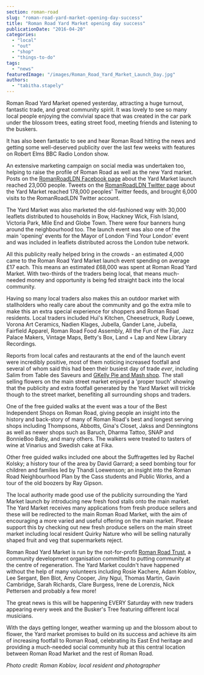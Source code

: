 ```yaml
---
section: roman-road
slug: "roman-road-yard-market-opening-day-success"
title: "Roman Road Yard Market opening day success"
publicationDate: "2016-04-20"
categories: 
  - "local"
  - "out"
  - "shop"
  - "things-to-do"
tags: 
  - "news"
featuredImage: "/images/Roman_Road_Yard_Market_Launch_Day.jpg"
authors: 
  - "tabitha.stapely"
---
```


Roman Road Yard Market opened yesterday, attracting a huge turnout, fantastic trade, and great community spirit. It was lovely to see so many local people enjoying the convivial space that was created in the car park under the blossom trees, eating street food, meeting friends and listening to the buskers.

It has also been fantastic to see and hear Roman Road hitting the news and getting some well-deserved publicity over the last few weeks with features on Robert Elms BBC Radio London show.

An extensive marketing campaign on social media was undertaken too, helping to raise the profile of Roman Road as well as the new Yard market. Posts on the [RomanRoadLDN Facebook page](https://www.facebook.com/RomanRoadLDN) about the Yard Market launch reached 23,000 people. Tweets on the [RomanRoadLDN Twitter page](https://twitter.com/RomanRoadLDN) about the Yard Market reached 178,000 peoples' Twitter feeds, and brought 6,000 visits to the RomanRoadLDN Twitter account.

The Yard Market was also marketed the old-fashioned way with 30,000 leaflets distributed to households in Bow, Hackney Wick, Fish Island, Victoria Park, Mile End and Globe Town. There were four banners hung around the neighbourhood too. The launch event was also one of the main 'opening' events for the Mayor of London 'Find Your London' event and was included in leaflets distributed across the London tube network.

All this publicity really helped bring in the crowds - an estimated 4,000 came to the Roman Road Yard Market launch event spending on average £17 each. This means an estimated £68,000 was spent at Roman Road Yard Market. With two-thirds of the traders being local, that means much-needed money and opportunity is being fed straight back into the local community.

Having so many local traders also makes this an outdoor market with stallholders who really care about the community and go the extra mile to make this an extra special experience for shoppers and Roman Road residents. Local traders included Hui's Kitchen, Cheesetruck, Rudy Loewe, Vorona Art Ceramics, Nadien Klages, Jubella, Gander Lane, Jubella, Fairfield Apparel, Roman Road Food Assembly, All the Fun of the Fiar, Jazz Palace Makers, Vintage Maps, Betty's Box, Land + Lap and New Library Recordings.

Reports from local cafes and restaurants at the end of the launch event were incredibly positive, most of them noticing increased footfall and several of whom said this had been their busiest day of trade _ever_, including Salim from Table des Saveurs and [GKelly Pie and Mash shop](https://gkelly.london/). The stall selling flowers on the main street market enjoyed a 'proper touch' showing that the publicity and extra footfall generated by the Yard Market will trickle though to the street market, benefiting all surrounding shops and traders.

One of the free guided walks at the event was a tour of the Best Independent Shops on Roman Road, giving people an insight into the history and back-story of many of Roman Road's best and longest serving shops including Thompsons, Abbotts, Gina's Closet, Jakss and Denningtons as well as newer shops such as Baruch, Dharma Tattoo, SNAP and BonnieBoo Baby, and many others. The walkers were treated to tasters of wine at Vinarius and Swedish cake at Fika.

Other free guided walks included one about the Suffragettes led by Rachel Kolsky; a history tour of the area by David Garrard; a seed bombing tour for children and families led by Thandi Loewenson; an insight into the Roman Road Neighbourhood Plan by the Cass students and Public Works, and a tour of the old boozers by Ray Gipson.

The local authority made good use of the publicity surrounding the Yard Market launch by introducing new fresh food stalls onto the main market. The Yard Market receives many applications from fresh produce sellers and these will be redirected to the main Roman Road Market, with the aim of encouraging a more varied and useful offering on the main market. Please support this by checking out new fresh produce sellers on the main street market including local resident Quirky Nature who will be selling naturally shaped fruit and veg that supermarkets reject.

Roman Road Yard Market is run by the not-for-profit [Roman Road Trust](https://romanroadtrust.co.uk/), a community development organisation committed to putting community at the centre of regeneration. The Yard Market couldn't have happened without the help of many volunteers including Rosie Kachere, Adam Koblov, Lee Sergant, Ben Blot, Amy Cooper, Jiny Ngui, Thomas Martin, Gavin Cambridge, Sarah Richards, Clare Burgess, Irene de Lorenzis, Nick Pettersen and probably a few more!

The great news is this will be happening EVERY Saturday with new traders appearing every week and the Busker's Tree featuring different local musicians.

With the days getting longer, weather warming up and the blossom about to flower, the Yard market promises to build on its success and achieve its aim of increasing footfall to Roman Road, celebrating its East End heritage and providing a much-needed social community hub at this central location between Roman Road Market and the rest of Roman Road.

_Photo credit: Roman Koblov, local resident and photographer_
